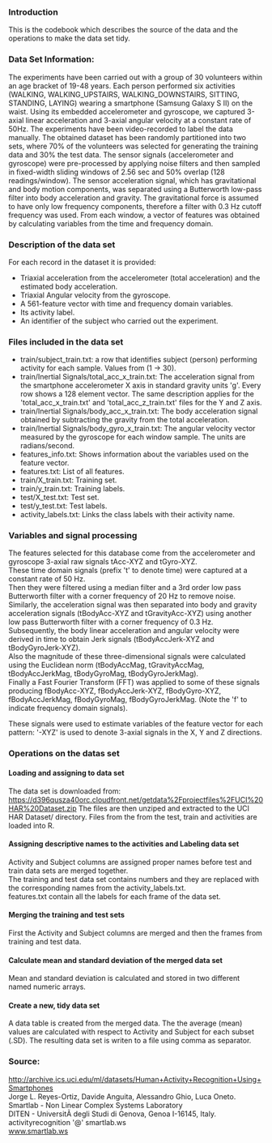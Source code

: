 ### Introduction
This is the codebook which describes the source of the data and the operations to make the data set tidy.

### Data Set Information:
The experiments have been carried out with a group of 30 volunteers within an age bracket of 19-48 years.
Each person performed six activities (WALKING, WALKING_UPSTAIRS, WALKING_DOWNSTAIRS, SITTING, STANDING, LAYING) wearing a smartphone (Samsung Galaxy S II) on the waist.
Using its embedded accelerometer and gyroscope, we captured 3-axial linear acceleration and 3-axial angular velocity at a constant rate of 50Hz. 
The experiments have been video-recorded to label the data manually.
The obtained dataset has been randomly partitioned into two sets, where 70% of the volunteers was selected for generating the training data and 30% the test data.
The sensor signals (accelerometer and gyroscope) were pre-processed by applying noise filters and then sampled in fixed-width sliding windows of 2.56 sec and 50% overlap (128 readings/window).
The sensor acceleration signal, which has gravitational and body motion components, was separated using a Butterworth low-pass filter into body acceleration and gravity.
The gravitational force is assumed to have only low frequency components, therefore a filter with 0.3 Hz cutoff frequency was used. From each window, a vector of features was obtained by calculating variables from the time and frequency domain.

### Description of the data set
For each record in the dataset it is provided:
- Triaxial acceleration from the accelerometer (total acceleration) and the estimated body acceleration.
- Triaxial Angular velocity from the gyroscope.
- A 561-feature vector with time and frequency domain variables.
- Its activity label.
- An identifier of the subject who carried out the experiment. 

### Files included in the data set
- train/subject_train.txt: a row that identifies subject (person) performing activity for each sample. Values from (1 -> 30).
- train/Inertial Signals/total_acc_x_train.txt: The acceleration signal from the smartphone accelerometer X axis in standard gravity units 'g'. Every row shows a 128 element vector. The same description applies for the 'total_acc_x_train.txt' and 'total_acc_z_train.txt' files for the Y and Z axis.
- train/Inertial Signals/body_acc_x_train.txt: The body acceleration signal obtained by subtracting the gravity from the total acceleration.
- train/Inertial Signals/body_gyro_x_train.txt: The angular velocity vector measured by the gyroscope for each window sample. The units are radians/second.
- features_info.txt: Shows information about the variables used on the feature vector.
- features.txt: List of all features.
- train/X_train.txt: Training set.
- train/y_train.txt: Training labels.
- test/X_test.txt: Test set.
- test/y_test.txt: Test labels.
- activity_labels.txt: Links the class labels with their activity name.

### Variables and signal processing  
The features selected for this database come from the accelerometer and gyroscope 3-axial raw signals tAcc-XYZ and tGyro-XYZ.  
These time domain signals (prefix 't' to denote time) were captured at a constant rate of 50 Hz.  
Then they were filtered using a median filter and a 3rd order low pass Butterworth filter with a corner frequency of 20 Hz to remove noise.  
Similarly, the acceleration signal was then separated into body and gravity acceleration signals (tBodyAcc-XYZ and tGravityAcc-XYZ) using another low pass Butterworth filter with a corner frequency of 0.3 Hz.  
Subsequently, the body linear acceleration and angular velocity were derived in time to obtain Jerk signals (tBodyAccJerk-XYZ and tBodyGyroJerk-XYZ).  
Also the magnitude of these three-dimensional signals were calculated using the Euclidean norm (tBodyAccMag, tGravityAccMag, tBodyAccJerkMag, tBodyGyroMag, tBodyGyroJerkMag).  
Finally a Fast Fourier Transform (FFT) was applied to some of these signals producing fBodyAcc-XYZ, fBodyAccJerk-XYZ, fBodyGyro-XYZ, fBodyAccJerkMag, fBodyGyroMag, fBodyGyroJerkMag. (Note the 'f' to indicate frequency domain signals).  

These signals were used to estimate variables of the feature vector for each pattern:
'-XYZ' is used to denote 3-axial signals in the X, Y and Z directions.

### Operations on the datas set

#### Loading and assigning to data set
The data set is downloaded from:
https://d396qusza40orc.cloudfront.net/getdata%2Fprojectfiles%2FUCI%20HAR%20Dataset.zip
The files are then unziped and extracted to the UCI HAR Dataset/ directory.
Files from the from the test, train and activities are loaded into R. 

#### Assigning descriptive names to the activities and Labeling data set
Activity and Subject columns are assigned proper names before test and train data sets are merged together.  
The training and test data set contains numbers and they are replaced with the corresponding names
from the activity_labels.txt.  
features.txt contain all the labels for each frame of the data set. 

#### Merging the training and test sets
First the Activity and Subject columns are merged and then the frames from training and test data.

#### Calculate mean and standard deviation of the merged data set
Mean and standard deviation is calculated and stored in two different named numeric arrays.

#### Create a new, tidy data set
A data table is created from the merged data. The the average (mean) values are calculated with respect to Activity and Subject for each subset (.SD). The resulting data set is writen to a file using comma as separator.

### Source:
http://archive.ics.uci.edu/ml/datasets/Human+Activity+Recognition+Using+Smartphones  
Jorge L. Reyes-Ortiz, Davide Anguita, Alessandro Ghio, Luca Oneto.  
Smartlab - Non Linear Complex Systems Laboratory  
DITEN - UniversitÃ  degli Studi di Genova, Genoa I-16145, Italy.  
activityrecognition '@' smartlab.ws  
www.smartlab.ws  
